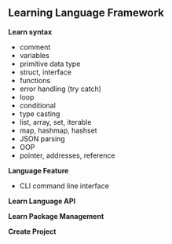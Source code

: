 ## Learning Language Framework

**Learn syntax**
- comment
- variables
- primitive data type
- struct, interface
- functions
- error handling (try catch)
- loop
- conditional
- type casting
- list, array, set, iterable
- map, hashmap, hashset
- JSON parsing
- OOP
- pointer, addresses, reference

**Language Feature**
- CLI command line interface

**Learn Language API**

**Learn Package Management**

**Create Project**